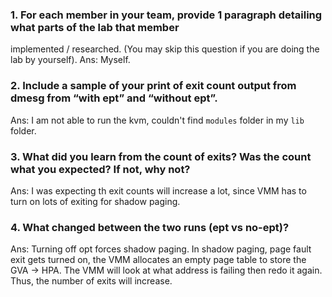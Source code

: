 ### 1. For each member in your team, provide 1 paragraph detailing what parts of the lab that member
implemented / researched. (You may skip this question if you are doing the lab by yourself).
Ans: Myself.

### 2. Include a sample of your print of exit count output from dmesg from “with ept” and “without ept”.
Ans: I am not able to run the kvm, couldn't find `modules` folder in my `lib` folder.

### 3. What did you learn from the count of exits? Was the count what you expected? If not, why not?
Ans: I was expecting th exit counts will increase a lot, since VMM has to turn on lots of exiting for shadow paging.

### 4. What changed between the two runs (ept vs no-ept)?
Ans: Turning off opt forces shadow paging. In shadow paging, page fault exit gets turned on, the VMM 
allocates an empty page table to store the GVA -> HPA. The VMM will look at what address is failing then redo it again.
Thus, the number of exits will increase.
